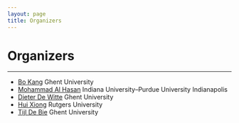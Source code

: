 ```yaml
---
layout: page
title: Organizers
---
```

# Organizers
---
- [Bo Kang](http://bokang.io) Ghent University
- [Mohammad Al Hasan](http://dmgroup.cs.iupui.edu/home.php) Indiana University–Purdue University Indianapolis
- [Dieter De Witte](https://telefoonboek.ugent.be/nl/people/802000451589) Ghent University
- [Hui Xiong](http://datamining.rutgers.edu) Rutgers University
- [Tijl De Bie](http://www.tijldebie.net) Ghent University


